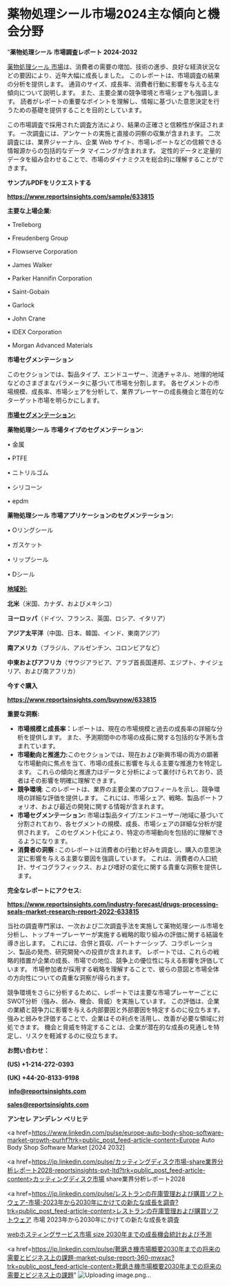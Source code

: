 # 薬物処理シール市場2024主な傾向と機会分野

"<strong>薬物処理シール 市場調査レポート 2024-2032</strong>

<a href=https://www.reportsinsights.com/sample/633815>薬物処理シール 市場</a>は、消費者の需要の増加、技術の進歩、良好な経済状況などの要因により、近年大幅に成長しました。 このレポートは、市場調査の結果の分析を提供します。 通貨のサイズ、成長率、消費者行動に影響を与える主な傾向について説明します。 また、主要企業の競争環境と市場シェアも強調します。 読者がレポートの重要なポイントを理解し、情報に基づいた意思決定を行うための基礎を提供することを目的としています。

この市場調査で採用された調査方法により、結果の正確さと信頼性が保証されます。 一次調査には、アンケートの実施と直接の洞察の収集が含まれます。 二次調査には、業界ジャーナル、企業 Web サイト、市場レポートなどの信頼できる情報源からの包括的なデータ マイニングが含まれます。 定性的データと定量的データを組み合わせることで、市場のダイナミクスを総合的に理解することができます。

<strong><b>サンプルPDFをリクエストする</b></strong>

<a href=https://www.reportsinsights.com/sample/633815><strong><u>https://www.reportsinsights.com/sample/633815</u></strong></a>

<strong>主要な上場企業:</strong>

• Trelleborg

• Freudenberg Group

• Flowserve Corporation

• James Walker

• Parker Hannifin Corporation

• Saint-Gobain

• Garlock

• John Crane

• IDEX Corporation

• Morgan Advanced Materials

<strong>市場セグメンテーション</strong>

このセクションでは、製品タイプ、エンドユーザー、流通チャネル、地理的地域などのさまざまなパラメータに基づいて市場を分割します。 各セグメントの市場規模、成長率、市場シェアを分析して、業界プレーヤーの成長機会と潜在的なターゲット市場を明らかにします。

<strong><u>市場セグメンテーション</u></strong><strong><u>:</u></strong>

<strong>薬物処理シール 市場タイプのセグメンテーション:</strong>

• 金属

• PTFE

• ニトリルゴム

• シリコーン

• epdm

<strong>薬物処理シール 市場アプリケーションのセグメンテーション:</strong>

• Oリングシール

• ガスケット

• リップシール

• Dシール

<strong><u>地域別</u></strong><strong><u>:</u></strong>

<strong>北米</strong>（米国、カナダ、およびメキシコ）

<strong>ヨーロッパ</strong>（ドイツ、フランス、英国、ロシア、イタリア）

<strong>アジア太平洋</strong>（中国、日本、韓国、インド、東南アジア）

<strong>南アメリカ</strong>（ブラジル、アルゼンチン、コロンビアなど）

<strong>中東およびアフリカ</strong>（サウジアラビア、アラブ首長国連邦、エジプト、ナイジェリア、および南アフリカ）

<strong>今すぐ購入</strong>

<a href=https://www.reportsinsights.com/buynow/633815><strong><u>https://www.reportsinsights.com/buynow/633815</u></strong></a>

<strong>重要な洞察:</strong>
<ul>
  <li><strong>市場規模と成長率：</strong>レポートは、現在の市場規模と過去の成長率の詳細な分析を提供します。 また、予測期間中の市場の成長に関する包括的な予測も含まれています。</li>
  <li><strong>市場動向と推進力:</strong>このセクションでは、現在および新興市場の両方の顕著な市場動向に焦点を当て、市場の成長に影響を与える主要な推進力を特定します。 これらの傾向と推進力はデータと分析によって裏付けられており、読者はその影響を明確に理解できます。</li>
  <li><strong>競争環境</strong>: このレポートは、業界の主要企業のプロフィールを示し、競争環境の詳細な評価を提供します。 これには、市場シェア、戦略、製品ポートフォリオ、および最近の開発に関する情報が含まれます。</li>
  <li><strong>市場セグメンテーション: </strong>市場は製品タイプ/エンドユーザー/地域に基づいて分割されており、各セグメントの規模、成長、市場シェアの詳細な分析が提供されます。 このセグメント化により、特定の市場動向を包括的に理解できるようになります。</li>
  <li><strong>消費者の洞察 : </strong>このレポートは消費者の行動と好みを調査し、購入の意思決定に影響を与える主要な要因を強調しています。 これは、消費者の人口統計、サイコグラフィックス、および嗜好の変化に関する貴重な洞察を提供します。</li>
</ul>
<strong>完全なレポートにアクセス:</strong>

<a href=https://www.reportsinsights.com/industry-forecast/drugs-processing-seals-market-research-report-2022-633815><strong><u><b>https://www.reportsinsights.com/industry-forecast/drugs-processing-seals-market-research-report-2022-633815</b></u></strong></a>

当社の調査専門家は、一次および二次調査手法を実施して薬物処理シール市場を分析し、トップキープレーヤーが実施する戦略的取り組みの評価に関する結論を導き出します。 これには、合併と買収、パートナーシップ、コラボレーション、製品の発売、研究開発への投資が含まれます。 レポートでは、これらの戦略的措置が企業の成長、市場での地位、競争上の優位性に与える影響を評価しています。 市場参加者が採用する戦略を理解することで、彼らの意図と市場全体の方向性についての貴重な洞察が得られます。

競争環境をさらに分析するために、レポートでは主要な市場プレーヤーごとにSWOT分析（強み、弱み、機会、脅威）を実施しています。 この評価は、企業の業績と競争力に影響を与える内部要因と外部要因を特定するのに役立ちます。 強みと弱みを評価することで、企業はその利点を活用し、改善が必要な領域に対処できます。 機会と脅威を特定することは、企業が潜在的な成長の見通しを特定し、リスクを軽減するのに役立ちます。

<strong>お問い合わせ：</strong>

<strong>(US) +1-214-272-0393</strong>

<strong>(UK) +44-20-8133-9198</strong>

<strong> </strong><a href=info@reportsinsights.com><strong><u>info@reportsinsights.com</u></strong></a>

<a href=sales@reportsinsights.com><strong><u>sales@reportsinsights.com</u></strong></a>

<strong>アンセレ アンデレン ベリヒテ</strong>

<a href=https://www.linkedin.com/pulse/europe-auto-body-shop-software-market-growth-purhf?trk=public_post_feed-article-content>Europe Auto Body Shop Software Market [2024 2032]</a>

<a href=https://jp.linkedin.com/pulse/カッティングディスク市場-share業界分析レポート2028-reportsinsights-pvt-ltd?trk=public_post_feed-article-content>カッティングディスク市場 share業界分析レポート2028</a>

<a href=https://jp.linkedin.com/pulse/レストランの在庫管理および購買ソフトウェア-市場-2023年から2030年にかけての新たな成長を調査?trk=public_post_feed-article-content>レストランの在庫管理および購買ソフトウェア 市場 2023年から2030年にかけての新たな成長を調査</a>

<a href=https://www.linkedin.com/pulse/webホスティングサービス市場-size-2030年までの成長機会統計および予測-reportsinsights-pvt-ltd-haf1f/>webホスティングサービス市場 size 2030年までの成長機会統計および予測</a>

<a href=https://jp.linkedin.com/pulse/靴磨き機市場概要2030年までの将来の需要とビジネス上の課題-market-pulse-report-360-mwxac?trk=public_post_feed-article-content>靴磨き機市場概要2030年までの将来の需要とビジネス上の課題</a>"
![Uploading image.png…]()
